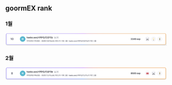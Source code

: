 ## goormEX rank
### 1월
![1월 랭킹](https://github.com/100-hours-a-week/2-kb-heabo/blob/main/goormEXP/month_1.png)<br/>
### 2월
![2월 랭킹](https://github.com/100-hours-a-week/2-kb-heabo/blob/main/goormEXP/month_2.png)<br/>